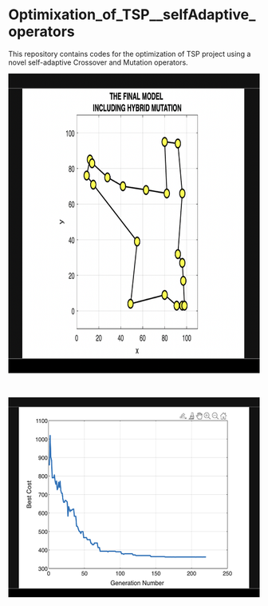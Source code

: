 # Optimixation_of_TSP__selfAdaptive_operators

This repository contains codes for the optimization of TSP project using a novel self-adaptive Crossover and Mutation operators.

<p align="center"><img src="images/final.png" width="600" height="600"/></p>
</br>

<p align="center"><img src="images/pic2.png" width="600" height="400"/></p>
</br>

